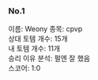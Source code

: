 ### No.1<br>
이름: Weony
종목: cpvp <br>
상대 토템 개수: 15개 <br>
내 토템 개수: 11개 <br>
승리 이유 분석: 펄엔 잘 했음<br>
스코어: 1:0 <br>